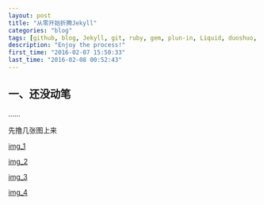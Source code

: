 ```yaml
---
layout: post
title: "从零开始折腾Jekyll"
categories: "blog"
tags: [github, blog, Jekyll, git, ruby, gem, plun-in, Liquid, duoshuo, highlight, Rouge, task-lists]
description: "Enjoy the process!"
first_time: "2016-02-07 15:50:33"
last_time: "2016-02-08 00:52:43"
---
```


## 一、还没动笔

……

先撸几张图上来

[img_1][]

[img_2][]

[img_3][]

[img_4][]


[img_1]: /img/learn_to_use_jekyll/jekyll1_highlight1.png
[img_2]: /img/learn_to_use_jekyll/jekyll2_highlight2.png
[img_3]: /img/learn_to_use_jekyll/jekyll3_highlight1.png
[img_4]: /img/learn_to_use_jekyll/jekyll4_highlight2.png